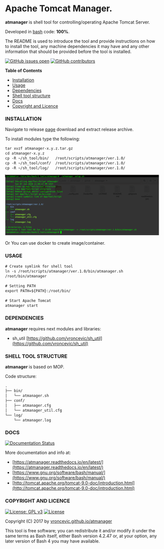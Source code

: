# Apache Tomcat Manager.

**atmanager** is shell tool for controlling/operating Apache Tomcat Server.

Developed in [bash](https://en.wikipedia.org/wiki/Bash_(Unix_shell)) code: **100%**.

The README is used to introduce the tool and provide instructions on
how to install the tool, any machine dependencies it may have and any
other information that should be provided before the tool is installed.

[![GitHub issues open](https://img.shields.io/github/issues/vroncevic/atmanager.svg)](https://github.com/vroncevic/atmanager/issues)
 [![GitHub contributors](https://img.shields.io/github/contributors/vroncevic/atmanager.svg)](https://github.com/vroncevic/atmanager/graphs/contributors)

<!-- START doctoc -->
**Table of Contents**

- [Installation](#installation)
- [Usage](#usage)
- [Dependencies](#dependencies)
- [Shell tool structure](#shell-tool-structure)
- [Docs](#docs)
- [Copyright and Licence](#copyright-and-licence)
<!-- END doctoc -->

### INSTALLATION

Navigate to release [page](https://github.com/vroncevic/atmanager/releases) download and extract release archive.

To install modules type the following:

```
tar xvzf atmanager-x.y.z.tar.gz
cd atmanager-x.y.z
cp -R ~/sh_tool/bin/   /root/scripts/atmanager/ver.1.0/
cp -R ~/sh_tool/conf/  /root/scripts/atmanager/ver.1.0/
cp -R ~/sh_tool/log/   /root/scripts/atmanager/ver.1.0/
```

![alt tag](https://raw.githubusercontent.com/vroncevic/atmanager/dev/docs/setup_tree.png)

Or You can use docker to create image/container.

### USAGE

```
# Create symlink for shell tool
ln -s /root/scripts/atmanager/ver.1.0/bin/atmanager.sh /root/bin/atmanager

# Setting PATH
export PATH=${PATH}:/root/bin/

# Start Apache Tomcat
atmanager start
```

### DEPENDENCIES

**atmanager** requires next modules and libraries:
* sh_util [https://github.com/vroncevic/sh_util](https://github.com/vroncevic/sh_util)

### SHELL TOOL STRUCTURE

**atmanager** is based on MOP.

Code structure:
```
.
├── bin/
│   └── atmanager.sh
├── conf/
│   ├── atmanager.cfg
│   └── atmanager_util.cfg
└── log/
    └── atmanager.log
```

### DOCS

[![Documentation Status](https://readthedocs.org/projects/atmanager/badge/?version=latest)](https://atmanager.readthedocs.io/projects/atmanager/en/latest/?badge=latest)

More documentation and info at:
* [https://atmanager.readthedocs.io/en/latest/](https://atmanager.readthedocs.io/en/latest/)
* [https://www.gnu.org/software/bash/manual/](https://www.gnu.org/software/bash/manual/)
* [http://tomcat.apache.org/tomcat-9.0-doc/introduction.html](http://tomcat.apache.org/tomcat-9.0-doc/introduction.html)

### COPYRIGHT AND LICENCE

[![License: GPL v3](https://img.shields.io/badge/License-GPLv3-blue.svg)](https://www.gnu.org/licenses/gpl-3.0) [![License](https://img.shields.io/badge/License-Apache%202.0-blue.svg)](https://opensource.org/licenses/Apache-2.0)

Copyright (C) 2017 by [vroncevic.github.io/atmanager](https://vroncevic.github.io/atmanager)

This tool is free software; you can redistribute it and/or modify
it under the same terms as Bash itself, either Bash version 4.2.47 or,
at your option, any later version of Bash 4 you may have available.

